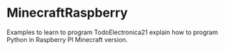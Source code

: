 # MinecraftRaspberry
Examples to learn to program
TodoElectronica21 explain how to program Python in Raspberry PI Minecraft version.

